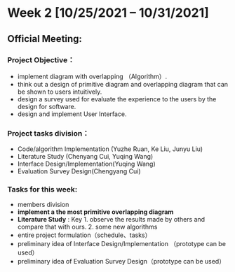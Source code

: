 # Week 2 [10/25/2021 – 10/31/2021]
## Official Meeting:
### Project Objective：
- implement diagram with overlapping （Algorithm）.
- think out a design of primitive diagram and overlapping diagram that can be shown to users intuitively.
- design a survey used for evaluate the experience to the users by the design for software.
- design and implement User Interface.
### Project tasks division：
- Code/algorithm Implementation (Yuzhe Ruan, Ke Liu, Junyu Liu)
- Literature Study (Chenyang Cui, Yuqing Wang)
- Interface Design/Implementation(Yuqing Wang)
- Evaluation Survey Design(Chengyang Cui)
### Tasks for this week:
- members division
- **implement a the most primitive overlapping diagram**
- **Literature Study** : Key     1. observe the results made by others and compare that with ours.
                                 2. some new algorithms
- entire project formulation（schedule、tasks）
- preliminary idea of Interface Design/Implementation （prototype can be used）
- preliminary idea of Evaluation Survey Design（prototype can be used）
